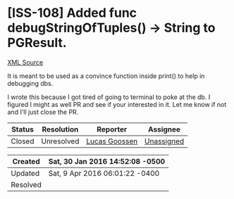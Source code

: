 # [ISS-108] Added  func debugStringOfTuples() -> String  to PGResult.

[XML Source](../xml/ISS-108.xml)
<p><p>It is meant to be used as a convince function inside print() to help in debugging dbs.</p>

<p>I wrote this because I got tired of going to terminal to poke at the db. I figured I might as well PR and see if your interested in it. Let me know if not and I'll just close the PR.</p></p>





Status|Resolution|Reporter|Assignee
------|----------|--------|--------
Closed|Unresolved|[Lucas Goossen](ludagoo)|[Unassigned]($-1)





Created|Sat, 30 Jan 2016 14:52:08 -0500
-------|--------------
Updated|Sat, 9 Apr 2016 06:01:22 -0400
Resolved|




